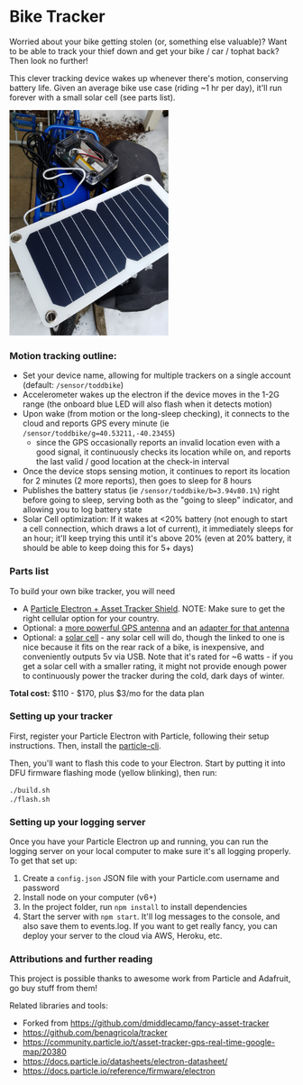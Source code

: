 # Bike Tracker

Worried about your bike getting stolen (or, something else valuable)? Want to be able to track your thief down and get your bike / car / tophat back? Then look no further!

This clever tracking device wakes up whenever there's motion, conserving battery life. Given an average bike use case (riding ~1 hr per day), it'll run forever with a small solar cell (see parts list).

<img src="img/example-deployment.jpg" height="400" />

### Motion tracking outline:

- Set your device name, allowing for multiple trackers on a single account (default: `/sensor/toddbike`)
- Accelerometer wakes up the electron if the device moves in the 1-2G range (the onboard blue LED will also flash when it detects motion)
- Upon wake (from motion or the long-sleep checking), it connects to the cloud and reports GPS every minute (ie `/sensor/toddbike/g=40.53211,-40.23455`)
  - since the GPS occasionally reports an invalid location even with a good signal, it continuously checks its location while on, and reports the last valid / good location at the check-in interval
- Once the device stops sensing motion, it continues to report its location for 2 minutes (2 more reports), then goes to sleep for 8 hours
- Publishes the battery status (ie `/sensor/toddbike/b=3.94v80.1%`) right before going to sleep, serving both as the "going to sleep" indicator, and allowing you to log battery state
- Solar Cell optimization: If it wakes at <20% battery (not enough to start a cell connection, which draws a lot of current), it immediately sleeps for an hour; it'll keep trying this until it's above 20% (even at 20% battery, it should be able to keep doing this for 5+ days)

### Parts list

To build your own bike tracker, you will need

- A [Particle Electron + Asset Tracker Shield](https://store.particle.io/#asset-tracker). NOTE: Make sure to get the right cellular option for your country.
- Optional: a [more powerful GPS antenna](https://www.adafruit.com/product/960) and an [adapter for that antenna](https://www.adafruit.com/product/851)
- Optional: a [solar cell](https://www.amazon.com/gp/product/B01LNKKZVY/ref=oh_aui_search_detailpage?ie=UTF8&psc=1) - any solar cell will do, though the linked to one is nice because it fits on the rear rack of a bike, is inexpensive, and conveniently outputs 5v via USB. Note that it's rated for ~6 watts - if you get a solar cell with a smaller rating, it might not provide enough power to continuously power the tracker during the cold, dark days of winter.

**Total cost:** $110 - $170, plus $3/mo for the data plan


### Setting up your tracker

First, register your Particle Electron with Particle, following their setup instructions. Then, install the [particle-cli](https://github.com/spark/particle-cli).

Then, you'll want to flash this code to your Electron. Start by putting it into DFU firmware flashing mode (yellow blinking), then run:

```
./build.sh
./flash.sh
```

### Setting up your logging server

Once you have your Particle Electron up and running, you can run the logging server on your local computer to make sure it's all logging properly. To get that set up:

1. Create a `config.json` JSON file with your Particle.com username and password
2. Install node on your computer (v6+)
3. In the project folder, run `npm install` to install dependencies
4. Start the server with `npm start`. It'll log messages to the console, and also save them to events.log. If you want to get really fancy, you can deploy your server to the cloud via AWS, Heroku, etc.


### Attributions and further reading

This project is possible thanks to awesome work from Particle and Adafruit, go buy stuff from them!

Related libraries and tools:

- Forked from https://github.com/dmiddlecamp/fancy-asset-tracker
- https://github.com/benagricola/tracker
- https://community.particle.io/t/asset-tracker-gps-real-time-google-map/20380
- https://docs.particle.io/datasheets/electron-datasheet/
- https://docs.particle.io/reference/firmware/electron

